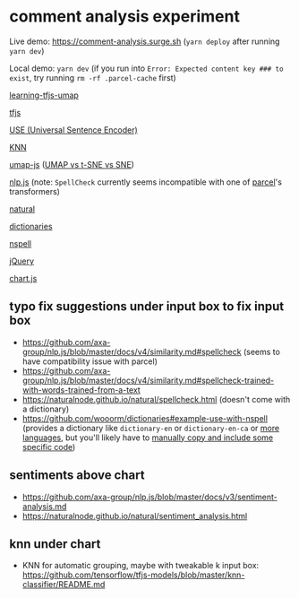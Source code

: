 # comment analysis experiment

Live demo: https://comment-analysis.surge.sh (`yarn deploy` after running `yarn dev`)

Local demo: `yarn dev` (if you run into `Error: Expected content key ### to exist`, try running `rm -rf .parcel-cache` first)

[learning-tfjs-umap](https://github.com/hchiam/learning-tfjs-umap)

[tfjs](https://github.com/tensorflow/tfjs)

[USE (Universal Sentence Encoder)](https://github.com/tensorflow/tfjs-models/blob/master/universal-sentence-encoder/README.md)

[KNN](https://github.com/tensorflow/tfjs-models/blob/master/knn-classifier/README.md)

[umap-js](https://github.com/PAIR-code/umap-js#umap-js) ([UMAP vs t-SNE vs SNE](https://towardsdatascience.com/visualizing-your-embeddings-4c79332581a9))

[nlp.js](https://github.com/axa-group/nlp.js) (note: `SpellCheck` currently seems incompatible with one of [parcel](https://github.com/hchiam/learning-parcel#learning-parceljs)'s transformers)

[natural](https://github.com/NaturalNode/natural)

[dictionaries](https://github.com/wooorm/dictionaries#example-use-with-nspell)

[nspell](https://github.com/wooorm/nspell)

[jQuery](https://github.com/hchiam/learning-jquery#learning-jquery)

[chart.js](https://github.com/chartjs/Chart.js)

## typo fix suggestions under input box to fix input box

- https://github.com/axa-group/nlp.js/blob/master/docs/v4/similarity.md#spellcheck (seems to have compatibility issue with parcel)
- https://github.com/axa-group/nlp.js/blob/master/docs/v4/similarity.md#spellcheck-trained-with-words-trained-from-a-text
- https://naturalnode.github.io/natural/spellcheck.html (doesn't come with a dictionary)
- https://github.com/wooorm/dictionaries#example-use-with-nspell (provides a dictionary like `dictionary-en` or `dictionary-en-ca` or [more languages](https://github.com/wooorm/dictionaries/tree/main/dictionaries), but you'll likely have to [manually copy and include some specific code](https://github.com/wooorm/dictionaries/issues/51#issuecomment-1627801903))

## sentiments above chart

- https://github.com/axa-group/nlp.js/blob/master/docs/v3/sentiment-analysis.md
- https://naturalnode.github.io/natural/sentiment_analysis.html

## knn under chart

- KNN for automatic grouping, maybe with tweakable k input box: https://github.com/tensorflow/tfjs-models/blob/master/knn-classifier/README.md
